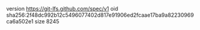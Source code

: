 version https://git-lfs.github.com/spec/v1
oid sha256:2f48dc992b12c5496077402d817e91906ed2fcaae17ba9a82230969ca6a502e1
size 8245
